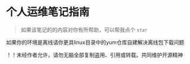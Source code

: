 # 个人运维笔记指南
> 如果该笔记的的内容对你有所帮助，可以帮我点个 `star`
>
> 

如果你的环境是离线请你更具linux目录中的yum仓库自建解决离线包下载问题



！！未经作者允许，请勿无脑全部复制盗用、引用或转载。共同维护开源精神
